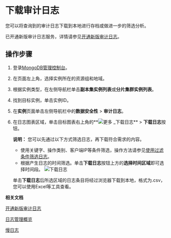 # 下载审计日志

您可以将查询到的审计日志下载到本地进行存档或做进一步的筛选分析。

已开通新版审计日志服务，详情请参见[开通新版审计日志](/intl.zh-CN/用户指南/数据安全性/新版审计日志/开通新版审计日志.md)。

## 操作步骤

1.  登录[MongoDB管理控制台](https://mongodb.console.aliyun.com/)。

2.  在页面左上角，选择实例所在的资源组和地域。

3.  根据实例类型，在左侧导航栏单击**副本集实例列表**或**分片集群实例列表**。

4.  找到目标实例，单击实例ID。

5.  在**实例**页面单击左侧导航栏中的**数据安全性** \> **审计日志**。

6.  在日志图表区域，单击目标图表右上角的**![更多 _下载日志](https://static-aliyun-doc.oss-cn-hangzhou.aliyuncs.com/assets/img/zh-CN/4739459951/p77664.png)** \> **下载日志**按钮。

    **说明：** 您可以先通过以下方式筛选日志，再下载符合需求的内容。

    -   使用关键字、操作类别、客户端IP等条件筛选，操作方法请参见[使用过滤条件筛选日志](/intl.zh-CN/用户指南/数据安全性/新版审计日志/查询审计日志.md)。
    -   根据产生日志的时间筛选。单击**下载日志**按钮上方的**选择时间区域**即可选择时间段。
    ![下载日志](https://static-aliyun-doc.oss-cn-hangzhou.aliyuncs.com/assets/img/zh-CN/9846819951/p102789.png)

    单击**下载日志**后所选区域的日志条目将经过浏览器下载到本地，格式为.csv，您可以使用Excel等工具查看。


**相关文档**  


[开通新版审计日志](/intl.zh-CN/用户指南/数据安全性/新版审计日志/开通新版审计日志.md)

[日志管理概览](/intl.zh-CN/用户指南/日志管理/日志管理概览.md)

[慢日志](/intl.zh-CN/用户指南/CloudDBA/慢日志.md)

